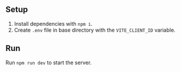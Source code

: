 ## Setup
1. Install dependencies with `npm i`.
2. Create `.env` file in base directory with the `VITE_CLIENT_ID` variable.

## Run
Run `npm run dev` to start the server.